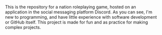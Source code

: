 This is the repository for a nation roleplaying game, hosted on an application in the social messaging platform Discord.
As you can see, I'm new to programming, and have little experience with software development or GitHub itself. This project is made for fun and as practice for making complex projects.

